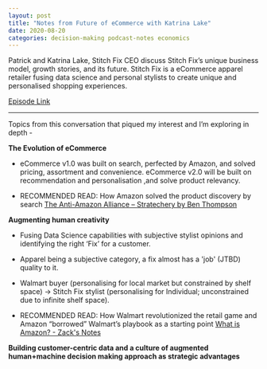 ```yaml
---
layout: post
title: "Notes from Future of eCommerce with Katrina Lake"
date: 2020-08-20
categories: decision-making podcast-notes economics
---
```


Patrick and Katrina Lake, Stitch Fix CEO discuss Stitch Fix’s unique business model, growth stories, and its future.
Stitch Fix is a eCommerce apparel retailer fusing data science and personal stylists to create unique and personalised shopping experiences.

[Episode Link](http://investorfieldguide.com/katrina-lake-the-next-wave-of-e-commerce-invest-like-the-best-ep-187/)

---

Topics from this conversation that piqued my interest and I’m exploring in depth - 

**The Evolution of eCommerce**

- eCommerce v1.0 was built on search, perfected by Amazon, and solved pricing, assortment and convenience. eCommerce v2.0 will be built on recommendation and personalisation ,and solve product relevancy.

- RECOMMENDED READ: How Amazon solved the product discovery by search [The Anti-Amazon Alliance – Stratechery by Ben Thompson](https://stratechery.com/2020/the-anti-amazon-alliance/) 

**Augmenting human creativity**

- Fusing Data Science capabilities with subjective stylist opinions and identifying the right ‘Fix’ for a customer.

- Apparel being a subjective category, a fix almost has a 'job' (JTBD) quality to it.

- Walmart buyer (personalising for local market but constrained by shelf space) -> Stitch Fix stylist (personalising for Individual; unconstrained due to infinite shelf space).

- RECOMMENDED READ: How Walmart revolutionized the retail game and Amazon “borrowed” Walmart’s playbook as a starting point [What is Amazon? - Zack's Notes](https://zackkanter.com/2019/03/13/what-is-amazon/)

**Building customer-centric data and a culture of augmented human+machine decision making approach as strategic advantages**

